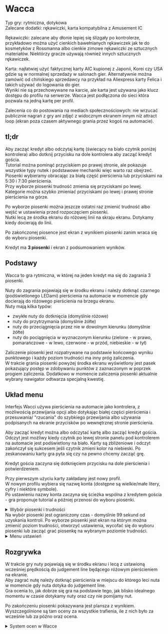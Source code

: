 # Wacca

Typ gry: rytmiczna, dotykowa  
Zalecane dodatki: rękawiczki, karta kompatybilna z Amusement IC

Rękawiczki: zalecane aby dłonie lepiej się ślizgały po kontrolerze, przykładowo można użyć cienkich bawełnianych rękawiczek jak te do kosmetyków z Rossmanna albo cienkie zimowe rękawiczki ze sztucznych materiałów.
Niektórzy gracze używają również innych sztucznych rękawiczek.

Karta: najłatwiej użyć faktycznej karty AIC kupionej z Japonii, Korei czy USA gdzie są w normalnej sprzedaży w salonach gier. Alternatywnie można zamówić od chińskiego sprzedawcy na przykład na Aliexpress karty Felica i takich używać do logowania do gier.   
Wyniki nie są przechowywane na karcie, ale karta jest używana jako klucz dostępu do profilu na serwerze. Wacca jest podłączona do sieci która pozwala na jedną kartę per profil.

Zalecenia co do postowania na mediach społecznościowych: nie wrzucać publicznie nagrań z gry ani zdjęć z widocznym ekranem innym niż attract loop (ekran poza czasem aktywnego grania przez kogoś na automacie).

## tl;dr

Aby zacząć kredyt albo odczytaj kartę (świecący na biało czytnik poniżej kontrolera) albo dotknij przycisku na dole kontrolera aby zacząć kredyt gościa.  
Tutorial można pominąć przyciskiem po prawej stronie, ale pokazuje wszystkie typy nutek i podstawowe mechaniki więc warto raz obejrzeć.  
Piosenki wybieramy obracając za białą część pierścienia lub przyciskami na 5:30 i 7:30 pierścienia.  
Przy wyborze piosenki trudność zmienia się przyciskami po lewej.  
Kategorie można szybko zmieniać przyciskami po lewej i prawej stronie pierścienia na górze.  

Po wyborze piosenki można jeszcze ostatni raz zmienić trudność albo wejść w ustawienia przed rozpoczęciem piosenki.  
Nutki lecą ze środka ekranu do różowej linii na skraju ekranu. Dotykamy kiedy docierają do linii.

Po zakończonej piosence jest ekran z wynikiem piosenki zanim wraca się do wyboru piosenki.

Kredyt ma **3 piosenki** i ekran z podsumowaniem wyników.


## Podstawy

Wacca to gra rytmiczna, w której na jeden kredyt ma się do zagrania 3 piosenki.

Nuty do zagrania pojawiają się w środku ekranu i należy dotknąć czarnego (podświetlonego LEDami) pierścienia na automacie w momencie gdy docierają do różowego pierścienia na brzegu ekranu.  
Nuty mają kilka typów:
- zwykłe nuty do dotknięcia (domyślnie różowe)
- nuty do przytrzymania (domyślnie żółte)
- nuty do przeciągnięcia przez nie w dowolnym kierunku (domyślnie żółte)
- nuty do pociągnięcia w wyznaczonym kierunku (zielone - w prawo, pomarańczowe - w lewo, czerwone - w przód, niebieskie - w tył)

Zaliczenie piosenki jest rozpatrywane na podstawie końcowego wyniku punktowego i każdy poziom trudności ma inny próg zaliczenia.   
W trakcie grania piosenki powyżej środka ekranu wyświetlony jest pasek pokazujący postęp w zdobywaniu punktów z zaznaczonym w poprzek progiem zaliczenia. Dodatkowo w momencie zaliczenia piosenki aktualnie wybrany nawigator odtwarza specjalną kwestię.

## Układ menu

Interfejs Wacci używa pierścienia na automacie jako kontrolera, z możliwością przewijania opcji albo dotykając białej części pierścienia i przesuwania/ "rzucania" do szybkiego przewijania albo używania podpisanych na ekranie przycisków po wewnętrznej stronie pierścienia.

Aby zacząć kredyt można albo odczytać kartę albo zacząć kredyt gościa.   
Odczyt jest możliwy kiedy czytnik po lewej stronie panelu pod kontrolerem na automacie jest podświetlony na biało. Karty są zbliżeniowe i odczyt zakończył się sukcesem jeśli czytnik zmieni kolor na niebieski.
Po zeskanowaniu karty gra pyta się czy na pewno chcemy zacząć grę.  

Kredyt gościa zaczyna się dotknięciem przycisku na dole pierścienia i potwierdzeniem.

Przy pierwszym użyciu karty zakładany jest nowy profil.  
W nowym profilu wybiera się nazwę konta (dostępne są wielkie/małe litery, cyfry i niektóre symbole).  
Po ustawieniu nazwy konta zaczyna się ścieżka wspólna z kredytem gościa - gra proponuje tutorial a później przenosi do wyboru piosenki.
<details>
  <summary>Wybór piosenki i trudności</summary>
  Piosenki są podzielone na kategorie i domyślnie aktywne jest grupowanie według gatunku piosenki. Wewnątrz kategorii można przejrzeć pojedyncze piosenki.  
  
  Poziomy trudności w Wacce rosnąco:  
  - Normal  
  - Hard  
  - Expert  
  - (opcjonalnie) Inferno

  Dodatkowo każdy poziom trudności ma również numeryczne oznaczenie tego, jak skomplikowany jest układ.

</details>
Na wybór piosenki jest ograniczony czas - domyślnie 99 sekund od uzyskania kontroli.
Po wyborze piosenki jest ekran na którym można zmienić poziom trudności, otworzyć ustawienia, wycofać się do wyboru piosenki lub zacząć grać piosenkę na wybranym poziomie trudności.

<details>
  <summary>Menu ustawień</summary>
Menu ustawień ma limit czasu 30 sekund co piosenkę.  
Menu ustawień w czasie pierwszych kilku kredytów najpierw proponuje skorzystanie z wcześniej przygotowanych presetów ustawień lub przejście do pełnego ekranu ustawień.  
W pełnym menu ustawień jest dostępne kilka grup ustawień.  
Pierwsza z nich to ustawienia gry.
Pierwszym ustawieniem w środku jest prędkość przewijania się ekranu gry. W trakcie modyfikowania tego ustawienia w środku ekranu jest podgląd tego, jaką prędkość daje wybrane ustawienia i jak to będzie wyglądało w grze.
</details>

## Rozgrywka

W trakcie gry nuty pojawiają się w środku ekranu i lecą z ustawioną wcześniej prędkością do judgement line będącego różowym pierścieniem na ekranie.  
Aby zagrać nutę należy dotknąć pierścienia w miejscu do którego leci nuta w momencie gdy nuta dotyka do judgement line.  
Gra ocenia to, jak dobrze się gra na podstawie tego, jak blisko idealnego momentu w czasie dotykamy nuty oraz czy nie pomijamy nut.

Po zakończeniu piosenki pokazywana jest plansza z wynikiem. Wyszczególnione są tam oceny za wszystkie trafienia, ile z nich było za wcześnie lub za późno oraz ocena.
<details>
  <summary>System ocen w Wacce</summary>
Skala ocen punktowych w Wacce wygląda następująco:

|Ocena |Próg punktowy|
|---|---|
|MASTER|1 000 000|
|SSS+|990 000|
|SSS|980 000|
|SS+|970 000|
|SS|950 000|
|S+|930 000|
|S|900 000|
|AAA|850 000|
|AA|800 000|
|A|700 000|
|B|30 001|
|C|1|
|D|0|

Dodatkowo są również specjalne oceny za wyjątkowo dobre wyniki:
|Ocena|Warunek|
|---|---|
|All Marvelous|Idealny wynik, synonimiczne z MASTER|
|Full Combo|Zagranie całej piosenki bez zgubienia ani jednej nuty|
|Missless|Zagranie całej piosenki mając nie więcej niż 5 zgubionych nut|

Za wielokrotne osiągnięcie All Marvelous na danym poziomie trudności tej samej piosenki ikonka All Marvelous zmienia kolor:
|Ilość AM|Kolor|
|---|---|
|1|Biały|
|2|Niebieski|
|3|Żółty|
|5|Czerwony|
|10|Fioletowy| 
</details>
